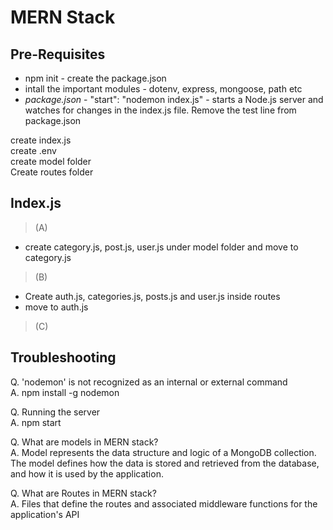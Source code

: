 # MERN Stack

## Pre-Requisites

* npm init - create the package.json
* intall the important modules - dotenv, express, mongoose, path etc
* *package.json* - "start": "nodemon index.js" -  starts a Node.js server and watches for changes in the index.js file. Remove the test line from package.json

create index.js <br>
create .env <br>
create model folder <br>
Create routes folder

## Index.js
<link to the file>

> (A)

* create category.js, post.js, user.js under model folder and move to category.js

> (B)

* Create auth.js, categories.js, posts.js and user.js inside routes
* move to auth.js <link>

> (C)





## Troubleshooting

Q. 'nodemon' is not recognized as an internal or external command <br>
A. npm install -g nodemon 

Q. Running the server <br>
A. npm start

Q. What are models in MERN stack? <br>
A. Model represents the data structure and logic of a MongoDB collection. The model defines how the data is stored and retrieved from the database, and how it is used by the application.

Q. What are Routes in MERN stack? <br>
A. Files that define the routes and associated middleware functions for the application's API
